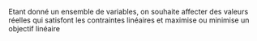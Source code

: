 Etant donné un ensemble de variables, on souhaite affecter des valeurs réelles qui satisfont les contraintes linéaires et maximise ou minimise un objectif linéaire

##
